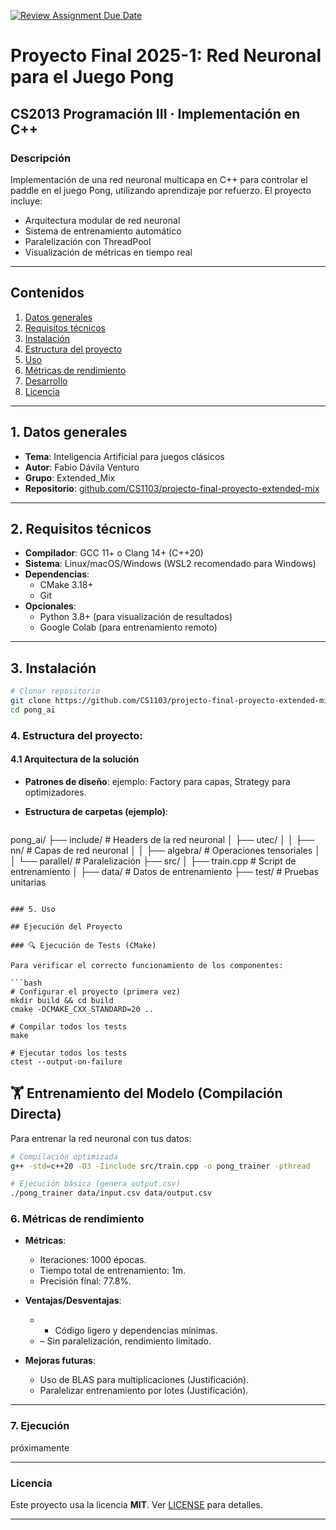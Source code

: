 [![Review Assignment Due Date](https://classroom.github.com/assets/deadline-readme-button-22041afd0340ce965d47ae6ef1cefeee28c7c493a6346c4f15d667ab976d596c.svg)](https://classroom.github.com/a/Lj3YlzJp)
# Proyecto Final 2025-1: Red Neuronal para el Juego Pong
## **CS2013 Programación III** · Implementación en C++

### **Descripción**

Implementación de una red neuronal multicapa en C++ para controlar el paddle en el juego Pong, utilizando aprendizaje por refuerzo. El proyecto incluye:

- Arquitectura modular de red neuronal
- Sistema de entrenamiento automático
- Paralelización con ThreadPool
- Visualización de métricas en tiempo real

---

## Contenidos

1. [Datos generales](#datos-generales)
2. [Requisitos técnicos](#requisitos-técnicos)
3. [Instalación](#instalación)
4. [Estructura del proyecto](#estructura-del-proyecto)
5. [Uso](#uso)
6. [Métricas de rendimiento](#métricas-de-rendimiento)
7. [Desarrollo](#desarrollo)
8. [Licencia](#licencia)

---

## 1. Datos generales

* **Tema**: Inteligencia Artificial para juegos clásicos
* **Autor**: Fabio Dávila Venturo
* **Grupo**: Extended_Mix
* **Repositorio**: [github.com/CS1103/projecto-final-proyecto-extended-mix](https://github.com/CS1103/projecto-final-proyecto-extended-mix)

---

## 2. Requisitos técnicos

* **Compilador**: GCC 11+ o Clang 14+ (C++20)
* **Sistema**: Linux/macOS/Windows (WSL2 recomendado para Windows)
* **Dependencias**:
  - CMake 3.18+
  - Git
* **Opcionales**:
  - Python 3.8+ (para visualización de resultados)
  - Google Colab (para entrenamiento remoto)

---

## 3. Instalación

```bash
# Clonar repositorio
git clone https://github.com/CS1103/projecto-final-proyecto-extended-mix.git
cd pong_ai
```
### 4. Estructura del proyecto:
#### 4.1 Arquitectura de la solución

* **Patrones de diseño**: ejemplo: Factory para capas, Strategy para optimizadores.
* **Estructura de carpetas (ejemplo)**:

  ```
pong_ai/
├── include/            # Headers de la red neuronal
│   ├── utec/
│   │   ├── nn/        # Capas de red neuronal
│   │   ├── algebra/   # Operaciones tensoriales
│   │   └── parallel/  # Paralelización
├── src/
│   ├── train.cpp      # Script de entrenamiento
│   ├── data/          # Datos de entrenamiento
├── test/              # Pruebas unitarias
  ```

### 5. Uso

## Ejecución del Proyecto

### 🔍 Ejecución de Tests (CMake)

Para verificar el correcto funcionamiento de los componentes:

```bash
# Configurar el proyecto (primera vez)
mkdir build && cd build
cmake -DCMAKE_CXX_STANDARD=20 ..

# Compilar todos los tests
make

# Ejecutar todos los tests
ctest --output-on-failure
```

## 🏋️ Entrenamiento del Modelo (Compilación Directa)
Para entrenar la red neuronal con tus datos:

```bash
# Compilación optimizada
g++ -std=c++20 -O3 -Iinclude src/train.cpp -o pong_trainer -pthread

# Ejecución básica (genera output.csv)
./pong_trainer data/input.csv data/output.csv
```

### 6. Métricas de rendimiento

* **Métricas**:

  * Iteraciones: 1000 épocas.
  * Tiempo total de entrenamiento: 1m.
  * Precisión final: 77.8%.

* **Ventajas/Desventajas**:

  * * Código ligero y dependencias mínimas.
  * – Sin paralelización, rendimiento limitado.
* **Mejoras futuras**:

  * Uso de BLAS para multiplicaciones (Justificación).
  * Paralelizar entrenamiento por lotes (Justificación).

---

### 7. Ejecución

próximamente

---

### Licencia

Este proyecto usa la licencia **MIT**. Ver [LICENSE](LICENSE) para detalles.

---
